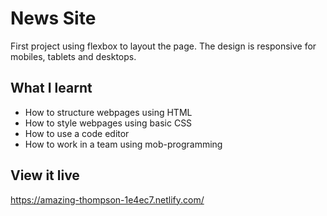 # News Site

First project using flexbox to layout the page. The design is responsive for mobiles, tablets and desktops.


## What I learnt
- How to structure webpages using HTML
- How to style webpages using basic CSS
- How to use a code editor
- How to work in a team using mob-programming

## View it live
https://amazing-thompson-1e4ec7.netlify.com/
